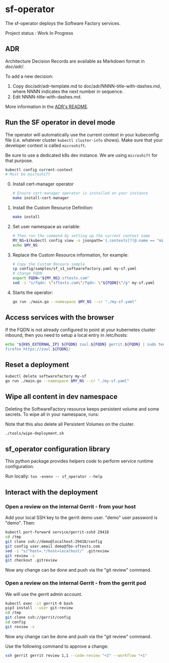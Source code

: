 # sf-operator

The sf-operator deploys the Software Factory services.

Project status : Work In Progress

## ADR

Architecture Decision Records are available as Markdown format in *doc/adr/*.

To add a new decision:

1. Copy doc/adr/adr-template.md to doc/adr/NNNN-title-with-dashes.md, where NNNN indicates the next number in sequence.
2. Edit NNNN-title-with-dashes.md.

More information in the [ADR's README](doc/adr/README.md).

## Run the SF operator in devel mode

The operator will automatically use the current context in your kubeconfig file (i.e. whatever cluster `kubectl cluster-info` shows). Make sure that your developer context is called `microshift`.

Be sure to use a dedicated k8s dev instance. We are using `microshift` for that purpose.

```sh
kubectl config current-context
# Must be microshift
```

0. Install cert-manager operator

   ```sh
   # Ensure cert-manager operator is installed on your instance
   make install-cert-manager
   ```

1. Install the Custom Resource Definition:

   ```sh
   make install
   ```

2. Set user namespace as variable:

   ```sh
   # Then run the command by setting up the current context name
   MY_NS=$(kubectl config view -o jsonpath='{.contexts[?(@.name == "microshift")].context.namespace}')
   echo $MY_NS
   ```

3. Replace the Custom Resource information, for example:

   ```sh
   # Copy the Custom Resoure sample
   cp config/samples/sf_v1_softwarefactory.yaml my-sf.yaml
   # change FQDN
   export FQDN="${MY_NS}.sftests.com"
   sed -i "s/fqdn: \"sftests.com\"/fqdn: \"${FQDN}\"/g" my-sf.yaml
   ```

4. Starts the operator:

   ```sh
   go run ./main.go --namespace $MY_NS --cr "./my-sf.yaml"
   ```

## Access services with the browser

If the FQDN is not already configured to point at your kubernetes cluster inbound,
then you need to setup a local entry in /etc/hosts:

```sh
echo "${K8S_EXTERNAL_IP} ${FQDN} zuul.${FQDN} gerrit.${FQDN} | sudo tee -a /etc/hosts
firefox https://zuul.${FQDN}/
```

## Reset a deployment

```sh
kubectl delete softwarefactory my-sf
go run ./main.go --namespace $MY_NS --cr "./my-sf.yaml"
```

## Wipe all content in dev namespace

Deleting the SoftwareFactory resource keeps persistent volume and some secrets. To
wipe all in your namespace, runs:

Note that this also delete all Persistent Volumes on the cluster.

```sh
./tools/wipe-deployment.sh
```

## sf_operator configuration library

This python package provides helpers code to perform service runtime configuration.

Run locally: `tox -evenv -- sf_operator --help`

## Interact with the deployment

### Open a review on the internal Gerrit - from your host

Add your local SSH key to the gerrit demo user. "demo" user password is "demo". Then:

```sh
kubectl port-forward service/gerrit-sshd 29418
cd /tmp
git clone ssh://demo@localhost:29418/config
git config user.email demo@fbo-sftests.com
sed -i "s/^host=.*/host=localhost/" .gitreview
git review -s
git checkout .gitreview
```

Now any change can be done and push via the "git review" command.

### Open a review on the internal Gerrit - from the gerrit pod

We will use the gerrit admin account.

```sh
kubectl exec -it gerrit-0 bash
pip3 install --user git-review
cd /tmp
git clone ssh://gerrit/config
cd config
git review -s
```

Now any change can be done and push via the "git review" command.

Use the following command to approve a change:

```sh
ssh gerrit gerrit review 1,1 --code-review "+2" --workflow "+1"
```
